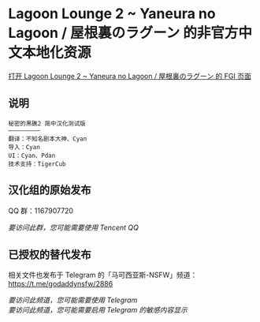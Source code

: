 # Lagoon Lounge 2 ~ Yaneura no Lagoon / 屋根裏のラグーン 的非官方中文本地化资源

[打开 Lagoon Lounge 2 ~ Yaneura no Lagoon / 屋根裏のラグーン 的 FGI 页面](https://furrygames.top/zh-cn/games/Lagoon_Lounge_2.html)

## 说明

	秘密的黑礁2 简中汉化测试版
	—————————
	翻译：不知名剧本大神、Cyan
	导入：Cyan
	UI：Cyan、Pdan
	技术支持：TigerCub

## 汉化组的原始发布

QQ 群：1167907720

_要访问此群，您可能需要使用 Tencent QQ_

## 已授权的替代发布

相关文件也发布于 Telegram 的「马可西亚斯-NSFW」频道：<https://t.me/godaddynsfw/2886>

_要访问此频道，您可能需要使用 Telegram_  
_要访问此频道，您可能需要启用 Telegram 的敏感内容显示_
